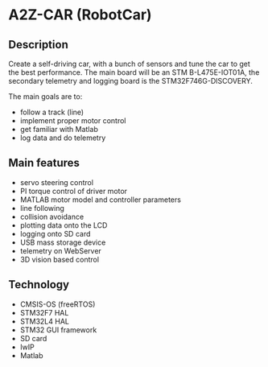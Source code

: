 # A2Z-CAR (RobotCar)

## Description

Create a self-driving car, with a bunch of sensors and tune the car to get the best
performance. The main board will be an STM B-L475E-IOT01A, the secondary telemetry and logging board is the STM32F746G-DISCOVERY.

The main goals are to:
- follow a track (line)
- implement proper motor control
- get familiar with Matlab
- log data and do telemetry

## Main features
- servo steering control
- PI torque control of driver motor
- MATLAB motor model and controller parameters
- line following
- collision avoidance
- plotting data onto the LCD
- logging onto SD card
- USB mass storage device
- telemetry on WebServer
- 3D vision based control

## Technology
- CMSIS-OS (freeRTOS)
- STM32F7 HAL
- STM32L4 HAL
- STM32 GUI framework
- SD card
- lwIP
- Matlab
